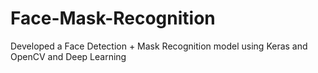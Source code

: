 # Face-Mask-Recognition
Developed a Face Detection + Mask Recognition model using Keras and OpenCV and Deep Learning

